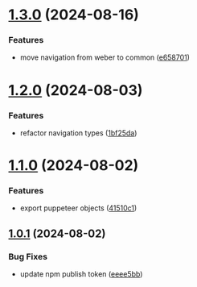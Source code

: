 # [1.3.0](https://github.com/hive-o/weber/compare/weber-v1.2.0...weber-v1.3.0) (2024-08-16)


### Features

* move navigation from weber to common ([e658701](https://github.com/hive-o/weber/commit/e6587014f8ba42a2999e9dc2698d539e7f0e7bc4))

# [1.2.0](https://github.com/hive-o/weber/compare/weber-v1.1.0...weber-v1.2.0) (2024-08-03)


### Features

* refactor navigation types ([1bf25da](https://github.com/hive-o/weber/commit/1bf25da1346547a6b1f39bd5eb51acbd6158000a))

# [1.1.0](https://github.com/hive-o/weber/compare/weber-v1.0.1...weber-v1.1.0) (2024-08-02)


### Features

* export puppeteer objects ([41510c1](https://github.com/hive-o/weber/commit/41510c1afebdfcd00b15ebcabdef29142948d928))

## [1.0.1](https://github.com/hive-o/weber/compare/weber-v1.0.0...weber-v1.0.1) (2024-08-02)


### Bug Fixes

* update npm publish token ([eeee5bb](https://github.com/hive-o/weber/commit/eeee5bb7c187c23b52c78e48850de214954f5d1b))
